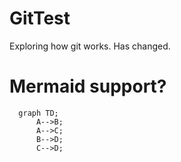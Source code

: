 # GitTest
Exploring how git works. Has changed.



# Mermaid support?
```mermaid
  graph TD;
      A-->B;
      A-->C;
      B-->D;
      C-->D;
```
